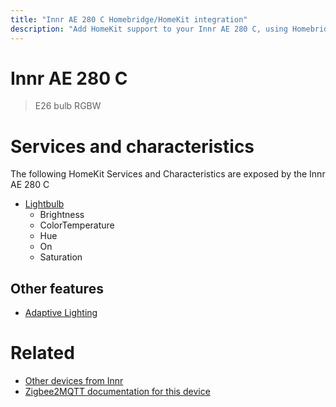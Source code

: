 ```yaml
---
title: "Innr AE 280 C Homebridge/HomeKit integration"
description: "Add HomeKit support to your Innr AE 280 C, using Homebridge, Zigbee2MQTT and homebridge-z2m."
---
```

<!---
This file has been GENERATED using src/docgen/docgen.ts
DO NOT EDIT THIS FILE MANUALLY!
-->
# Innr AE 280 C
> E26 bulb RGBW


# Services and characteristics
The following HomeKit Services and Characteristics are exposed by
the Innr AE 280 C

* [Lightbulb](../../light.md)
  * Brightness
  * ColorTemperature
  * Hue
  * On
  * Saturation


## Other features
* [Adaptive Lighting](../../light.md)


# Related
* [Other devices from Innr](../index.md#innr)
* [Zigbee2MQTT documentation for this device](https://www.zigbee2mqtt.io/devices/AE_280_C.html)